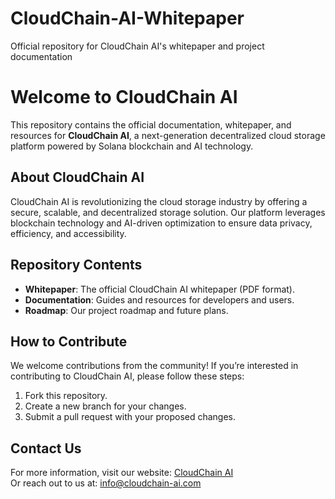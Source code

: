# CloudChain-AI-Whitepaper
Official repository for CloudChain AI's whitepaper and project documentation
# Welcome to CloudChain AI

This repository contains the official documentation, whitepaper, and resources for **CloudChain AI**, a next-generation decentralized cloud storage platform powered by Solana blockchain and AI technology.

## About CloudChain AI
CloudChain AI is revolutionizing the cloud storage industry by offering a secure, scalable, and decentralized storage solution. Our platform leverages blockchain technology and AI-driven optimization to ensure data privacy, efficiency, and accessibility.

## Repository Contents
- **Whitepaper**: The official CloudChain AI whitepaper (PDF format).
- **Documentation**: Guides and resources for developers and users.
- **Roadmap**: Our project roadmap and future plans.

## How to Contribute
We welcome contributions from the community! If you’re interested in contributing to CloudChain AI, please follow these steps:
1. Fork this repository.
2. Create a new branch for your changes.
3. Submit a pull request with your proposed changes.

## Contact Us
For more information, visit our website: [CloudChain AI](https://www.cloudchain-ai.com)  
Or reach out to us at: info@cloudchain-ai.com
